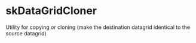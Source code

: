 # skDataGridCloner
Utility for copying or cloning (make the destination datagrid identical to the source datagrid)
